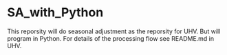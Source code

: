 # SA_with_Python
This reporsity will do seasonal adjustment as the reporsity for UHV. But will program in Python. For details of the processing flow see README.md in UHV. 
